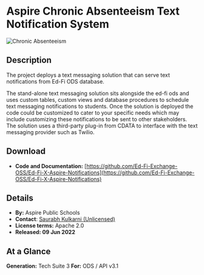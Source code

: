 # Aspire Chronic Absenteeism Text Notification System

![Chronic Absenteeism](https://edfidocs.blob.core.windows.net/$web/img/edfi-exchange/technology/image2022-6-9_16-10-9.png)

## Description

The project deploys a text messaging solution that can serve text notifications from Ed-Fi ODS database.

The stand-alone text messaging solution sits alongside the ed-fi ods and uses custom tables, custom views and database procedures to schedule text messaging notifications to students. Once the solution is deployed the code could be customized to cater to your specific needs which may include customizing these notifications to be sent to other stakeholders. The solution uses a third-party plug-in from CDATA to interface with the text messaging provider such as Twilio.

## Download

* **Code and Documentation:** [https://github.com/Ed-Fi-Exchange-OSS/Ed-Fi-X-Aspire-Notifications](https://github.com/Ed-Fi-Exchange-OSS/Ed-Fi-X-Aspire-Notifications)

## Details

* **By:** Aspire Public Schools
* **Contact**: [Saurabh Kulkarni (Unlicensed)](https://edfi.atlassian.net/wiki/people/5c76d4b44ad08d301f9268ef?ref=confluence)
* **License terms:** Apache 2.0
* **Released: 09 Jun 2022**

## **At a Glance**

**Generation:** Tech Suite 3
**For:** ODS / API v3.1
